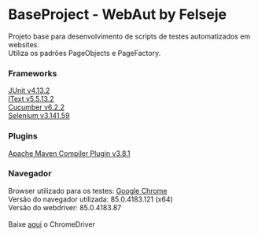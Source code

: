 # BaseProject - WebAut by Felseje

<div class="corpo_mensagem">
    <p>
        Projeto base para desenvolvimento de scripts de testes automatizados em websites.
        <br> Utiliza os padrões PageObjects e PageFactory.
    </p>
    <h3><b>Frameworks</b></h3>
    <p>
        <a href="https://mvnrepository.com/artifact/junit/junit/4.13.2">JUnit v4.13.2</a>
        <br><a href="https://mvnrepository.com/artifact/com.itextpdf/itextpdf/5.5.13.2">IText v5.5.13.2</a>
        <br><a href="https://mvnrepository.com/artifact/io.cucumber/cucumber-java/6.10.2">Cucumber v6.2.2</a>
        <br><a href="https://mvnrepository.com/artifact/org.seleniumhq.selenium/selenium-java/3.141.59">Selenium v3.141.59</a>
    </p>        
    <h3><b>Plugins</b></h3>
    <p>
        <a href="https://mvnrepository.com/artifact/org.apache.maven.plugins/maven-compiler-plugin/3.8.1">Apache Maven Compiler Plugin v3.8.1</a>
    </p>
    <h3><b>Navegador</b></h3>
    <p>
        Browser utilizado para os testes: <a href="https://www.google.com/intl/pt-BR/chrome/">Google Chrome</a>
        <br>Versão do navegador utilizada: 85.0.4183.121 (x64)
        <br>Versão do webdriver: 85.0.4183.87
        <br></br>Baixe <a href="https://chromedriver.chromium.org/downloads">aqui</a> o ChromeDriver
    </p>
</div>

